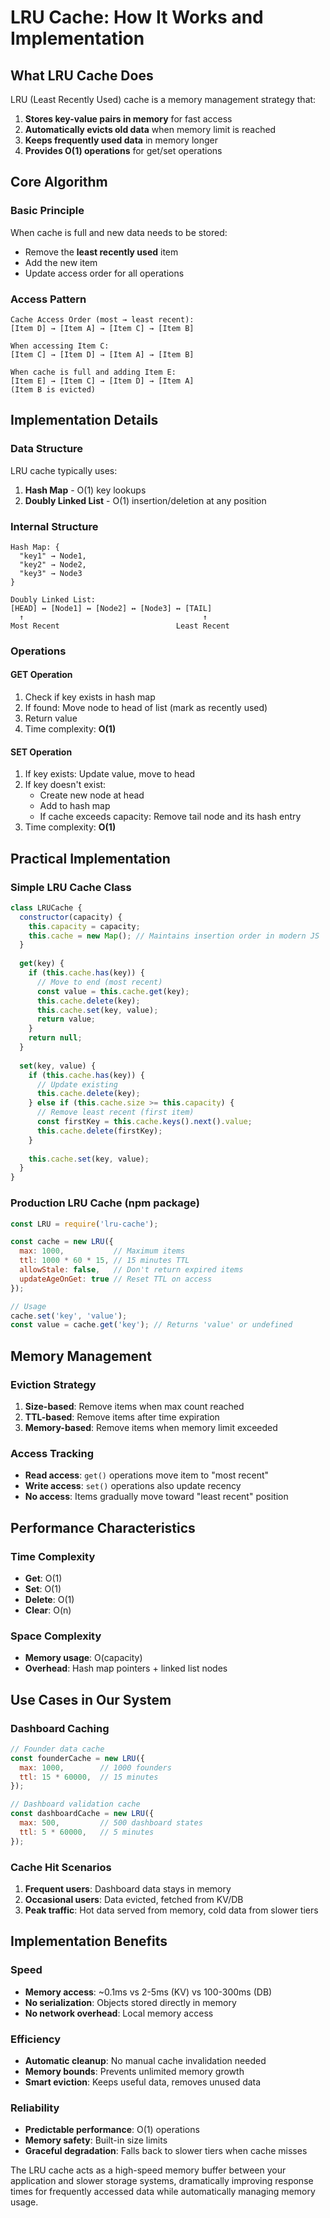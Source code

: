 # LRU Cache: How It Works and Implementation

## What LRU Cache Does

LRU (Least Recently Used) cache is a memory management strategy that:

1. **Stores key-value pairs in memory** for fast access
2. **Automatically evicts old data** when memory limit is reached
3. **Keeps frequently used data** in memory longer
4. **Provides O(1) operations** for get/set operations

## Core Algorithm

### Basic Principle
When cache is full and new data needs to be stored:
- Remove the **least recently used** item
- Add the new item
- Update access order for all operations

### Access Pattern
```
Cache Access Order (most → least recent):
[Item D] → [Item A] → [Item C] → [Item B]

When accessing Item C:
[Item C] → [Item D] → [Item A] → [Item B]

When cache is full and adding Item E:
[Item E] → [Item C] → [Item D] → [Item A]
(Item B is evicted)
```

## Implementation Details

### Data Structure
LRU cache typically uses:
1. **Hash Map** - O(1) key lookups
2. **Doubly Linked List** - O(1) insertion/deletion at any position

### Internal Structure
```
Hash Map: {
  "key1" → Node1,
  "key2" → Node2,
  "key3" → Node3
}

Doubly Linked List:
[HEAD] ↔ [Node1] ↔ [Node2] ↔ [Node3] ↔ [TAIL]
  ↑                                        ↑
Most Recent                          Least Recent
```

### Operations

#### GET Operation
1. Check if key exists in hash map
2. If found: Move node to head of list (mark as recently used)
3. Return value
4. Time complexity: **O(1)**

#### SET Operation
1. If key exists: Update value, move to head
2. If key doesn't exist:
   - Create new node at head
   - Add to hash map
   - If cache exceeds capacity: Remove tail node and its hash entry
3. Time complexity: **O(1)**

## Practical Implementation

### Simple LRU Cache Class
```javascript
class LRUCache {
  constructor(capacity) {
    this.capacity = capacity;
    this.cache = new Map(); // Maintains insertion order in modern JS
  }
  
  get(key) {
    if (this.cache.has(key)) {
      // Move to end (most recent)
      const value = this.cache.get(key);
      this.cache.delete(key);
      this.cache.set(key, value);
      return value;
    }
    return null;
  }
  
  set(key, value) {
    if (this.cache.has(key)) {
      // Update existing
      this.cache.delete(key);
    } else if (this.cache.size >= this.capacity) {
      // Remove least recent (first item)
      const firstKey = this.cache.keys().next().value;
      this.cache.delete(firstKey);
    }
    
    this.cache.set(key, value);
  }
}
```

### Production LRU Cache (npm package)
```javascript
const LRU = require('lru-cache');

const cache = new LRU({
  max: 1000,           // Maximum items
  ttl: 1000 * 60 * 15, // 15 minutes TTL
  allowStale: false,   // Don't return expired items
  updateAgeOnGet: true // Reset TTL on access
});

// Usage
cache.set('key', 'value');
const value = cache.get('key'); // Returns 'value' or undefined
```

## Memory Management

### Eviction Strategy
1. **Size-based**: Remove items when max count reached
2. **TTL-based**: Remove items after time expiration  
3. **Memory-based**: Remove items when memory limit exceeded

### Access Tracking
- **Read access**: `get()` operations move item to "most recent"
- **Write access**: `set()` operations also update recency
- **No access**: Items gradually move toward "least recent" position

## Performance Characteristics

### Time Complexity
- **Get**: O(1)
- **Set**: O(1) 
- **Delete**: O(1)
- **Clear**: O(n)

### Space Complexity
- **Memory usage**: O(capacity)
- **Overhead**: Hash map pointers + linked list nodes

## Use Cases in Our System

### Dashboard Caching
```javascript
// Founder data cache
const founderCache = new LRU({
  max: 1000,        // 1000 founders
  ttl: 15 * 60000,  // 15 minutes
});

// Dashboard validation cache  
const dashboardCache = new LRU({
  max: 500,         // 500 dashboard states
  ttl: 5 * 60000,   // 5 minutes
});
```

### Cache Hit Scenarios
1. **Frequent users**: Dashboard data stays in memory
2. **Occasional users**: Data evicted, fetched from KV/DB
3. **Peak traffic**: Hot data served from memory, cold data from slower tiers

## Implementation Benefits

### Speed
- **Memory access**: ~0.1ms vs 2-5ms (KV) vs 100-300ms (DB)
- **No serialization**: Objects stored directly in memory
- **No network overhead**: Local memory access

### Efficiency  
- **Automatic cleanup**: No manual cache invalidation needed
- **Memory bounds**: Prevents unlimited memory growth
- **Smart eviction**: Keeps useful data, removes unused data

### Reliability
- **Predictable performance**: O(1) operations
- **Memory safety**: Built-in size limits
- **Graceful degradation**: Falls back to slower tiers when cache misses

The LRU cache acts as a high-speed memory buffer between your application and slower storage systems, dramatically improving response times for frequently accessed data while automatically managing memory usage.